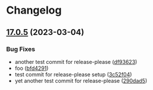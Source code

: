 # Changelog

## [17.0.5](https://github.com/harc/ohm/compare/v17.0.4...v17.0.5) (2023-03-04)


### Bug Fixes

* another test commit for release-please ([df93623](https://github.com/harc/ohm/commit/df9362325def1ba93d3e00eb8b283af13e2af13a))
* foo ([bfd4291](https://github.com/harc/ohm/commit/bfd429142ce261462768ba0bd166a1e574615ff1))
* test commit for release-please setup ([3c52f04](https://github.com/harc/ohm/commit/3c52f04c3106287c78e88ee1beaf07a40b991b7c))
* yet another test commit for release-please ([290dad5](https://github.com/harc/ohm/commit/290dad5052bfa721aab34cf56a60d336f2087821))

